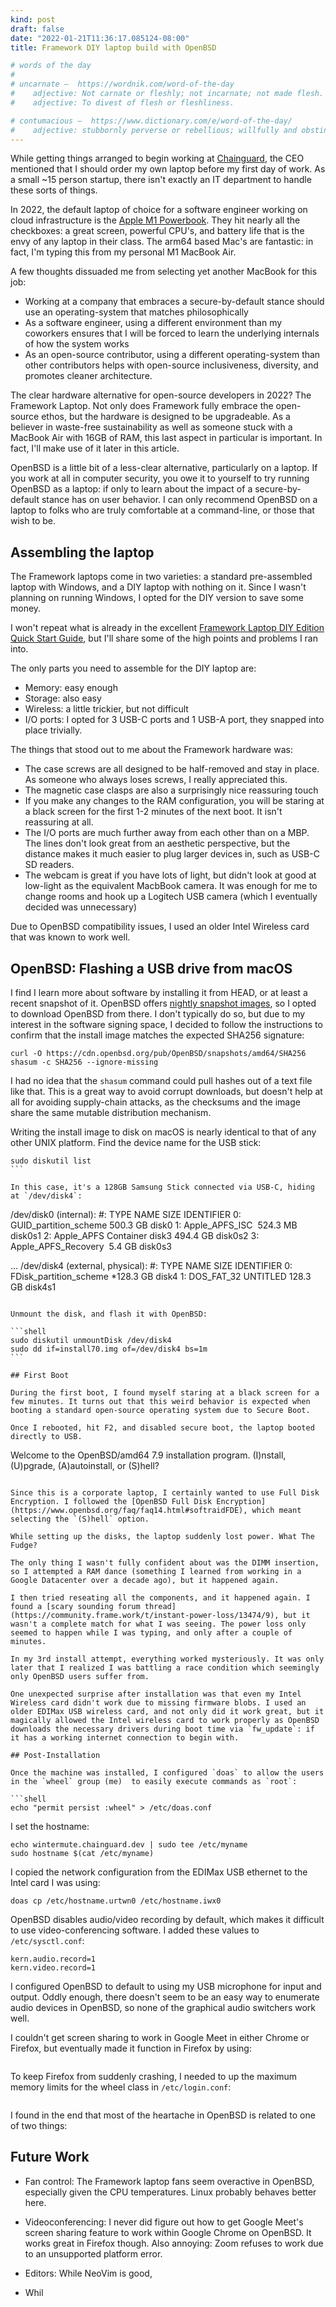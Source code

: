 ```yaml
---
kind: post
draft: false
date: "2022-01-21T11:36:17.085124-08:00"
title: Framework DIY laptop build with OpenBSD

# words of the day
#
# uncarnate —  https://wordnik.com/word-of-the-day
#    adjective: Not carnate or fleshly; not incarnate; not made flesh.
#    adjective: To divest of flesh or fleshliness.

# contumacious —  https://www.dictionary.com/e/word-of-the-day/
#    adjective: stubbornly perverse or rebellious; willfully and obstinately disobedient.
---
```


While getting things arranged to begin working at [Chainguard](https://chainguard.dev/), the CEO mentioned that I should order my own laptop before my first day of work. As a small ~15 person startup, there isn't exactly an IT department to handle these sorts of things. 

In 2022, the default  laptop of choice for a software engineer working on cloud infrastructure is the [Apple M1 Powerbook](https://apple.com/powerbook). They hit nearly all the checkboxes: a great screen, powerful CPU's, and battery life that is the envy of any laptop in their class.  The arm64 based Mac's are fantastic: in fact, I'm typing this from my personal M1 MacBook Air. 

A few thoughts dissuaded me from selecting yet another MacBook for this job:

* Working at a company that embraces a secure-by-default stance should use an operating-system that matches philosophically
* As a software engineer, using a different environment than my coworkers ensures that I will be forced to learn the underlying internals of how the system works
* As an open-source contributor, using a different operating-system than other contributors helps with open-source inclusiveness, diversity, and promotes cleaner architecture.

The clear hardware alternative for open-source developers in 2022? The Framework Laptop. Not only does Framework fully embrace the open-source ethos, but the hardware is designed to be upgradeable. As a believer in waste-free sustainability as well as someone stuck with a MacBook Air with 16GB of RAM, this last aspect in particular is important. In fact, I'll make use of it later in this article.

OpenBSD is a little bit of a less-clear alternative, particularly on a laptop. If you work at all in computer security, you owe it to yourself to try running OpenBSD as a laptop: if only to learn about the impact of a secure-by-default stance has on user behavior. I can only recommend OpenBSD on a laptop to folks who are truly comfortable at a command-line, or those that wish to be.

## Assembling the laptop

The Framework laptops come in two varieties: a standard pre-assembled laptop with Windows, and a DIY laptop with nothing on it. Since I wasn't planning on running Windows, I opted for the DIY version to save some money. 

I won't repeat what is already in the excellent [Framework Laptop DIY Edition Quick Start Guide](https://guides.frame.work/Guide/Framework+Laptop+DIY+Edition+Quick+Start+Guide/57), but I'll share some of the high points and problems I ran into.

The only parts you need to assemble for the DIY laptop are:

* Memory: easy enough
* Storage: also easy
* Wireless: a little trickier, but not difficult
* I/O ports: I opted for 3 USB-C ports and 1 USB-A port, they snapped into place trivially.

The things that stood out to me about the Framework hardware was:

* The case screws are all designed to be half-removed and stay in place. As someone who always loses screws, I really appreciated this.
* The magnetic case clasps are also a surprisingly nice reassuring touch
* If you make any changes to the RAM configuration, you will be staring at a black screen for the first 1-2 minutes of the next boot. It isn't reassuring at all.
* The I/O ports are much further away from each other than on a MBP. The lines don't look great from an aesthetic perspective, but the distance makes it much easier to plug larger devices in, such as USB-C SD readers.
* The webcam is great if you have lots of light, but didn't look at good at low-light as the equivalent MacbBook camera. It was enough for me to change rooms and hook up a Logitech USB camera (which I eventually decided was unnecessary)

Due to OpenBSD compatibility issues, I used an older Intel Wireless card that was known to work well. 

## OpenBSD: Flashing a USB drive from macOS

I find I learn more about software by installing it from HEAD, or at least a recent snapshot of it. OpenBSD offers [nightly snapshot images](https://cdn.openbsd.org/pub/OpenBSD/snapshots/amd64/), so I opted to download OpenBSD from there. I don't typically do so, but due to my interest in the software signing space, I decided to follow the instructions to confirm that the install image matches the expected SHA256 signature:

```shell
curl -O https://cdn.openbsd.org/pub/OpenBSD/snapshots/amd64/SHA256                   shasum -c SHA256 --ignore-missing
```

I had no idea that the `shasum` command could pull hashes out of a text file like that. This is a great way to avoid corrupt downloads, but doesn't help at all for avoiding supply-chain attacks, as the checksums and the image share the same mutable distribution mechanism.

Writing the install image to disk on macOS is nearly identical to that of any other UNIX platform. Find the device name for the USB stick:

```shell
sudo diskutil list                                                                  ```

In this case, it's a 128GB Samsung Stick connected via USB-C, hiding at `/dev/disk4`:

```
/dev/disk0 (internal):
   #:                       TYPE NAME                    SIZE       IDENTIFIER
   0:      GUID_partition_scheme                         500.3 GB   disk0
   1:             Apple_APFS_ISC ⁨⁩                        524.3 MB   disk0s1
   2:                 Apple_APFS ⁨Container disk3⁩         494.4 GB   disk0s2
   3:        Apple_APFS_Recovery ⁨⁩                        5.4 GB     disk0s3

...
/dev/disk4 (external, physical):
   #:                       TYPE NAME                    SIZE       IDENTIFIER
   0:     FDisk_partition_scheme                        *128.3 GB   disk4
   1:                 DOS_FAT_32 ⁨UNTITLED⁩                128.3 GB   disk4s1
```

Unmount the disk, and flash it with OpenBSD:

```shell
sudo diskutil unmountDisk /dev/disk4 
sudo dd if=install70.img of=/dev/disk4 bs=1m                                         ```

## First Boot

During the first boot, I found myself staring at a black screen for a few minutes. It turns out that this weird behavior is expected when booting a standard open-source operating system due to Secure Boot. 

Once I rebooted, hit F2, and disabled secure boot, the laptop booted directly to USB.

```
Welcome to the OpenBSD/amd64 7.9 installation program.
(I)nstall, (U)pgrade, (A)autoinstall, or (S)hell?
```

Since this is a corporate laptop, I certainly wanted to use Full Disk Encryption. I followed the [OpenBSD Full Disk Encryption](https://www.openbsd.org/faq/faq14.html#softraidFDE), which meant selecting the `(S)hell` option.

While setting up the disks, the laptop suddenly lost power. What The Fudge?

The only thing I wasn't fully confident about was the DIMM insertion, so I attempted a RAM dance (something I learned from working in a Google Datacenter over a decade ago), but it happened again.

I then tried reseating all the components, and it happened again. I found a [scary sounding forum thread](https://community.frame.work/t/instant-power-loss/13474/9), but it wasn't a complete match for what I was seeing. The power loss only seemed to happen while I was typing, and only after a couple of minutes. 

In my 3rd install attempt, everything worked mysteriously. It was only later that I realized I was battling a race condition which seemingly only OpenBSD users suffer from.

One unexpected surprise after installation was that even my Intel Wireless card didn't work due to missing firmware blobs. I used an older EDIMax USB wireless card, and not only did it work great, but it magically allowed the Intel wireless card to work properly as OpenBSD downloads the necessary drivers during boot time via `fw_update`: if it has a working internet connection to begin with.

## Post-Installation

Once the machine was installed, I configured `doas` to allow the users in the `wheel` group (me)  to easily execute commands as `root`:

```shell
echo "permit persist :wheel" > /etc/doas.conf
```

I set the hostname:

```shell
echo wintermute.chainguard.dev | sudo tee /etc/myname
sudo hostname $(cat /etc/myname)
```

I copied the network configuration from the EDIMax USB ethernet to the Intel card I was using:

```shell
doas cp /etc/hostname.urtwn0 /etc/hostname.iwx0
```

OpenBSD disables audio/video recording by default, which makes it difficult to use video-conferencing software. I added these values to `/etc/sysctl.conf`:

```
kern.audio.record=1
kern.video.record=1
```

I configured OpenBSD to default to using my USB microphone for input and output. Oddly enough, there doesn't seem to be an easy way to enumerate audio devices in OpenBSD, so none of the graphical audio switchers work well. 


I couldn't get screen sharing to work in Google Meet in either Chrome or Firefox, but eventually made it function in Firefox by using:

```
```

To keep Firefox from suddenly crashing, I needed to up the maximum memory limits for the wheel class in `/etc/login.conf`:

```
```

I found in the end that most of the heartache in OpenBSD is related to one of two things: 

## Future Work

* Fan control: The Framework laptop fans seem overactive in OpenBSD, especially given the CPU temperatures. Linux probably behaves better here.

* Videoconferencing: I never did figure out how to get Google Meet's screen sharing feature to work within Google Chrome on OpenBSD. It works great in Firefox though. Also annoying: Zoom refuses to work due to an unsupported platform error.

* Editors: While NeoVim is good, 

* Whil

